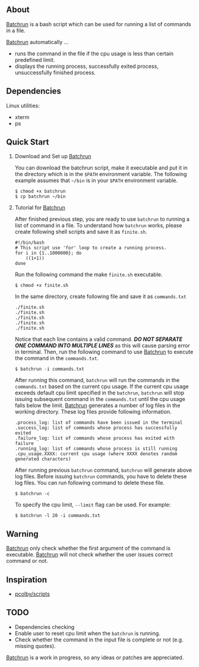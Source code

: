 ## About

[Batchrun] is a bash script which can be used for running a list of commands in a file.

[Batchrun] automatically ...

* runs the command in the file if the cpu usage is less than certain predefined limit.
* displays the running process, successfully exited process, unsuccessfully finished process.

## Dependencies

Linux utilities:
* xterm
* ps

## Quick Start

1.  Download and Set up [Batchrun]

    You can download the batchrun script, make it executable and put it in the directory which is in the `$PATH` environment variable. The following example assumes that `~/bin` is in your `$PATH` environment variable.

    ```
    $ chmod +x batchrun
    $ cp batchrun ~/bin
    ```

2.  Tutorial for [Batchrun]

    After finished previous step, you are ready to use `batchrun` to running a list of command in a file. To understand how `batchrun` works, please create following shell scripts and save it as `finite.sh`.

    ```
    #!/bin/bash
    # This script use 'for' loop to create a running process.
    for i in {1..1000000}; do
        ((1+1))
    done
    ```

    Run the following command the make `finite.sh` executable.
  
    `$ chmod +x finite.sh`

    In the same directory, create following file and save it as `commands.txt`

    ```
    ./finite.sh
    ./finite.sh
    ./finite.sh
    ./finite.sh
    ./finite.sh
    ```

    Notice that each line contains a valid command. **_DO NOT SEPARATE ONE COMMAND INTO MULTIPLE LINES_** as this will cause parsing error in terminal. Then, run the following command to use [Batchrun] to execute the command in the `commands.txt`.

    `$ batchrun -i commands.txt`

    After running this command, `batchrun` will run the commands in the `commands.txt` based on the current cpu usage. If the current cpu usage exceeds default cpu limit specified in the `batchrun`, `batchrun` will stop issuing subsequent command in the `commands.txt` until the cpu usage falls below the limit. [Batchrun] generates a number of log files in the working directory. These log files provide following information.

    
    ```
    .process_log: list of commands have been issued in the terminal
    .success_log: list of commands whose process has successfully exited
    .failure_log: list of commands whose process has exited with failure
    .running_log: list of commands whose process is still running
    .cpu_usage.XXXX: current cpu usage (where XXXX denotes random generated characters)
    ```

    After running previous `batchrun` command, `batchrun` will generate above log files. Before issuing `batchrun` commands, you have to delete these log files. You can run following command to delete these file.

    `$ batchrun -c`

    To specify the cpu limit, `--limit` flag can be used. For example:

    `$ batchrun -l 20 -i commands.txt`

## Warning

[Batchrun] only check whether the first argument of the command is executable. [Batchrun] will not check whether the user issues correct command or not.

## Inspiration

* [pcolby/scripts](https://github.com/pcolby/scripts/blob/master/cpu.sh)

## TODO

* Dependencies checking
* Enable user to reset cpu limit when the `batchrun` is running.
* Check whether the command in the input file is complete or not (e.g. missing quotes).

[Batchrun] is a work in progress, so any ideas or patches are appreciated.

[Batchrun]: https://github.com/senbong87/batchrun

